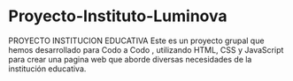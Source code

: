 # Proyecto-Instituto-Luminova
PROYECTO INSTITUCION EDUCATIVA  Este es un proyecto grupal que hemos desarrollado para Codo a Codo , utilizando HTML, CSS y JavaScript para crear una pagina web que aborde diversas necesidades de la institución educativa.  
